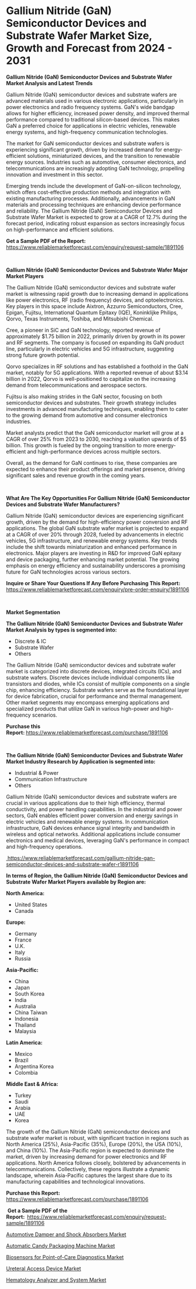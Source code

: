 <p><h1>Gallium Nitride (GaN) Semiconductor Devices and Substrate Wafer Market Size, Growth and Forecast from 2024 - 2031</h1></p><p><strong>Gallium Nitride (GaN) Semiconductor Devices and Substrate Wafer Market Analysis and Latest Trends</strong></p>
<p><p>Gallium Nitride (GaN) semiconductor devices and substrate wafers are advanced materials used in various electronic applications, particularly in power electronics and radio frequency systems. GaN's wide bandgap allows for higher efficiency, increased power density, and improved thermal performance compared to traditional silicon-based devices. This makes GaN a preferred choice for applications in electric vehicles, renewable energy systems, and high-frequency communication technologies.</p><p>The market for GaN semiconductor devices and substrate wafers is experiencing significant growth, driven by increased demand for energy-efficient solutions, miniaturized devices, and the transition to renewable energy sources. Industries such as automotive, consumer electronics, and telecommunications are increasingly adopting GaN technology, propelling innovation and investment in this sector. </p><p>Emerging trends include the development of GaN-on-silicon technology, which offers cost-effective production methods and integration with existing manufacturing processes. Additionally, advancements in GaN materials and processing techniques are enhancing device performance and reliability. The Gallium Nitride (GaN) Semiconductor Devices and Substrate Wafer Market is expected to grow at a CAGR of 12.7% during the forecast period, indicating robust expansion as sectors increasingly focus on high-performance and efficient solutions.</p></p>
<p><strong>Get a Sample PDF of the Report:&nbsp;</strong> <a href="https://www.reliablemarketforecast.com/enquiry/request-sample/1891106?utm_campaign=1755&utm_medium=2&utm_source=Github&utm_content=ia&utm_term=24102024&utm_id=gallium-nitride-gan-semiconductor-devices-and-substrate-wafer">https://www.reliablemarketforecast.com/enquiry/request-sample/1891106</a></p>
<p>&nbsp;</p>
<p><strong>Gallium Nitride (GaN) Semiconductor Devices and Substrate Wafer Major Market Players</strong></p>
<p><p>The Gallium Nitride (GaN) semiconductor devices and substrate wafer market is witnessing rapid growth due to increasing demand in applications like power electronics, RF (radio frequency) devices, and optoelectronics. Key players in this space include Aixtron, Azzurro Semiconductors, Cree, Epigan, Fujitsu, International Quantum Epitaxy (IQE), Koninklijke Philips, Qorvo, Texas Instruments, Toshiba, and Mitsubishi Chemical.</p><p>Cree, a pioneer in SiC and GaN technology, reported revenue of approximately $1.75 billion in 2022, primarily driven by growth in its power and RF segments. The company is focused on expanding its GaN product line, particularly in electric vehicles and 5G infrastructure, suggesting strong future growth potential.</p><p>Qorvo specializes in RF solutions and has established a foothold in the GaN market, notably for 5G applications. With a reported revenue of about $3.14 billion in 2022, Qorvo is well-positioned to capitalize on the increasing demand from telecommunications and aerospace sectors.</p><p>Fujitsu is also making strides in the GaN sector, focusing on both semiconductor devices and substrates. Their growth strategy includes investments in advanced manufacturing techniques, enabling them to cater to the growing demand from automotive and consumer electronics industries.</p><p>Market analysts predict that the GaN semiconductor market will grow at a CAGR of over 25% from 2023 to 2030, reaching a valuation upwards of $5 billion. This growth is fueled by the ongoing transition to more energy-efficient and high-performance devices across multiple sectors.</p><p>Overall, as the demand for GaN continues to rise, these companies are expected to enhance their product offerings and market presence, driving significant sales and revenue growth in the coming years.</p></p>
<p>&nbsp;</p>
<p><strong>What Are The Key Opportunities For Gallium Nitride (GaN) Semiconductor Devices and Substrate Wafer Manufacturers?</strong></p>
<p><p>Gallium Nitride (GaN) semiconductor devices are experiencing significant growth, driven by the demand for high-efficiency power conversion and RF applications. The global GaN substrate wafer market is projected to expand at a CAGR of over 20% through 2028, fueled by advancements in electric vehicles, 5G infrastructure, and renewable energy systems. Key trends include the shift towards miniaturization and enhanced performance in electronics. Major players are investing in R&D for improved GaN epitaxy and device packaging, further enhancing market potential. The growing emphasis on energy efficiency and sustainability underscores a promising future for GaN technologies across various sectors.</p></p>
<p><strong>Inquire or Share Your Questions If Any Before Purchasing This Report:</strong> <a href="https://www.reliablemarketforecast.com/enquiry/pre-order-enquiry/1891106?utm_campaign=1755&utm_medium=2&utm_source=Github&utm_content=ia&utm_term=24102024&utm_id=gallium-nitride-gan-semiconductor-devices-and-substrate-wafer">https://www.reliablemarketforecast.com/enquiry/pre-order-enquiry/1891106</a></p>
<p>&nbsp;</p>
<p><strong>Market Segmentation</strong></p>
<p><strong>The Gallium Nitride (GaN) Semiconductor Devices and Substrate Wafer Market Analysis by types is segmented into:</strong></p>
<p><ul><li>Discrete & IC</li><li>Substrate Wafer</li><li>Others</li></ul></p>
<p><p>The Gallium Nitride (GaN) semiconductor devices and substrate wafer market is categorized into discrete devices, integrated circuits (ICs), and substrate wafers. Discrete devices include individual components like transistors and diodes, while ICs consist of multiple components on a single chip, enhancing efficiency. Substrate wafers serve as the foundational layer for device fabrication, crucial for performance and thermal management. Other market segments may encompass emerging applications and specialized products that utilize GaN in various high-power and high-frequency scenarios.</p></p>
<p><strong>Purchase this Report:&nbsp;</strong><a href="https://www.reliablemarketforecast.com/purchase/1891106?utm_campaign=1755&utm_medium=2&utm_source=Github&utm_content=ia&utm_term=24102024&utm_id=gallium-nitride-gan-semiconductor-devices-and-substrate-wafer">https://www.reliablemarketforecast.com/purchase/1891106</a></p>
<p>&nbsp;</p>
<p><strong>The Gallium Nitride (GaN) Semiconductor Devices and Substrate Wafer Market Industry Research by Application is segmented into:</strong></p>
<p><ul><li>Industrial & Power</li><li>Communication Infrastructure</li><li>Others</li></ul></p>
<p><p>Gallium Nitride (GaN) semiconductor devices and substrate wafers are crucial in various applications due to their high efficiency, thermal conductivity, and power handling capabilities. In the industrial and power sectors, GaN enables efficient power conversion and energy savings in electric vehicles and renewable energy systems. In communication infrastructure, GaN devices enhance signal integrity and bandwidth in wireless and optical networks. Additional applications include consumer electronics and medical devices, leveraging GaN's performance in compact and high-frequency operations.</p></p>
<p><a href="https://www.reliablemarketforecast.com/gallium-nitride-gan-semiconductor-devices-and-substrate-wafer-r1891106?utm_campaign=1755&utm_medium=2&utm_source=Github&utm_content=ia&utm_term=24102024&utm_id=gallium-nitride-gan-semiconductor-devices-and-substrate-wafer">&nbsp;https://www.reliablemarketforecast.com/gallium-nitride-gan-semiconductor-devices-and-substrate-wafer-r1891106</a></p>
<p><strong>In terms of Region, the Gallium Nitride (GaN) Semiconductor Devices and Substrate Wafer Market Players available by Region are:</strong></p>
<p>
    <p> <strong> North America: </strong>
        <ul>
            <li>United States</li>
            <li>Canada</li>
        </ul>
        </p> 
    <p> <strong> Europe: </strong>
        <ul>
            <li>Germany</li>
            <li>France</li>
            <li>U.K.</li>
            <li>Italy</li>
            <li>Russia</li>
        </ul>
        </p> 
    <p> <strong> Asia-Pacific: </strong>
        <ul>
            <li>China</li>
            <li>Japan</li>
            <li>South Korea</li>
            <li>India</li>
            <li>Australia</li>
            <li>China Taiwan</li>
            <li>Indonesia</li>
            <li>Thailand</li>
            <li>Malaysia</li>
        </ul>
        </p> 
    <p> <strong> Latin America: </strong>
        <ul>
            <li>Mexico</li>
            <li>Brazil</li>
            <li>Argentina Korea</li>
            <li>Colombia</li>
        </ul>
        </p> 
    <p> <strong> Middle East & Africa: </strong>
        <ul>
            <li>Turkey</li>
            <li>Saudi</li>
            <li>Arabia</li>
            <li>UAE</li>
            <li>Korea</li>
        </ul>
    </p>
    </p>
<p><p>The growth of the Gallium Nitride (GaN) semiconductor devices and substrate wafer market is robust, with significant traction in regions such as North America (25%), Asia-Pacific (35%), Europe (20%), the USA (10%), and China (10%). The Asia-Pacific region is expected to dominate the market, driven by increasing demand for power electronics and RF applications. North America follows closely, bolstered by advancements in telecommunications. Collectively, these regions illustrate a dynamic landscape, wherein Asia-Pacific captures the largest share due to its manufacturing capabilities and technological innovations.</p></p>
<p><strong>Purchase this Report: </strong><a href="https://www.reliablemarketforecast.com/purchase/1891106?utm_campaign=1755&utm_medium=2&utm_source=Github&utm_content=ia&utm_term=24102024&utm_id=gallium-nitride-gan-semiconductor-devices-and-substrate-wafer">https://www.reliablemarketforecast.com/purchase/1891106</a></p>
<p>&nbsp;<strong>Get a Sample PDF of the Report:&nbsp;&nbsp;</strong><a href="https://www.reliablemarketforecast.com/enquiry/request-sample/1891106?utm_campaign=1755&utm_medium=2&utm_source=Github&utm_content=ia&utm_term=24102024&utm_id=gallium-nitride-gan-semiconductor-devices-and-substrate-wafer">https://www.reliablemarketforecast.com/enquiry/request-sample/1891106</a></p>
<p><strong></strong></p>
<p><p><a href="https://github.com/JudyWalsh475/Market-Research-Report-List-1/blob/main/automotive-damper-and-shock-absorbers-market.md?utm_campaign=1755&utm_medium=2&utm_source=Github&utm_content=ia&utm_term=24102024&utm_id=gallium-nitride-gan-semiconductor-devices-and-substrate-wafer">Automotive Damper and Shock Absorbers Market</a></p><p><a href="https://www.linkedin.com/pulse/global-automatic-candy-packaging-machine-market-trends-forecasts-rzuqc?utm_campaign=1755&utm_medium=2&utm_source=Github&utm_content=ia&utm_term=24102024&utm_id=gallium-nitride-gan-semiconductor-devices-and-substrate-wafer">Automatic Candy Packaging Machine Market</a></p><p><a href="https://www.linkedin.com/pulse/navigating-global-biosensors-point-of-care-diagnostics-market-pw68f?utm_campaign=1755&utm_medium=2&utm_source=Github&utm_content=ia&utm_term=24102024&utm_id=gallium-nitride-gan-semiconductor-devices-and-substrate-wafer">Biosensors for Point-of-Care Diagnostics Market</a></p><p><a href="https://www.linkedin.com/pulse/insights-ureteral-access-device-market-players-size-geographical-qv56f?utm_campaign=1755&utm_medium=2&utm_source=Github&utm_content=ia&utm_term=24102024&utm_id=gallium-nitride-gan-semiconductor-devices-and-substrate-wafer">Ureteral Access Device Market</a></p><p><a href="https://www.linkedin.com/pulse/exploring-hematology-analyzer-system-market-strategic-insights-3zhff?utm_campaign=1755&utm_medium=2&utm_source=Github&utm_content=ia&utm_term=24102024&utm_id=gallium-nitride-gan-semiconductor-devices-and-substrate-wafer">Hematology Analyzer and System Market</a></p></p>
